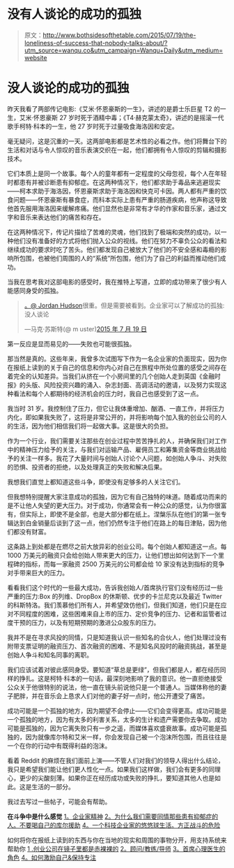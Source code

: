 # 没有人谈论的成功的孤独

> 原文：<http://www.bothsidesofthetable.com/2015/07/19/the-loneliness-of-success-that-nobody-talks-about/?utm_source=wanqu.co&utm_campaign=Wanqu+Daily&utm_medium=website>

# 没人谈论的成功的孤独

昨天我看了两部传记电影:《艾米·怀恩豪斯的一生》，讲述的是爵士乐巨星 T2 的一生，艾米·怀恩豪斯 27 岁时死于酒精中毒；《T4·赫克蒙太奇》，讲述的是摇滚一代歌手柯特·科本的一生，他 27 岁时死于过量吸食海洛因和安定。

毫无疑问，这是沉重的一天。这两部电影都是艺术性的必看之作。他们将舞台下的生活和对话与令人惊叹的音乐表演交织在一起，他们都拥有令人惊叹的剪辑和摄影技术。

它们本质上是同一个故事。每个人的童年都有一定程度的父母忽视，每个人在年轻时都患有并被诊断患有抑郁症。在这两种情况下，他们都求助于毒品来逃避现实——柯本求助于海洛因，怀恩豪斯求助于海洛因和快克可卡因。两人都有严重的饮食问题——怀恩豪斯有暴食症，而科本实际上患有严重的肠道疾病，他声称这导致他首先服用海洛因来缓解疼痛。他们显然也是非常有才华的作家和音乐家，通过文字和音乐来表达他们的痛苦和存在。

在这两种情况下，传记片描绘了苦难的灵魂，他们找到了极端和突然的成功，以一种他们没有准备好的方式将他们抛入公众的视线。他们在努力不辜负公众的看法和继续成功的要求时吃了苦头。他们都发现自己被放大了他们的不安全感和毒瘾的影响所包围，也被他们周围的人的“系统”所包围，他们为了自己的利益而推动他们成功。

当我在思考我对这部电影的感受时，我在推特上写道，立即的成功带来了很少有人能感同身受的孤独。

> [。@ Jordan Hudson](https://twitter.com/jordandhudson)很重。但是需要被看到。企业家可以了解成功的孤独:没人谈论
> 
> —马克·苏斯特(@ m uster)[2015 年 7 月 19 日](https://twitter.com/msuster/status/622797563687636992)

第一反应是显而易见的——失败也可能很孤独。



那当然是真的。这些年来，我曾多次试图写下作为一名企业家的负面现实，因为你在报纸上读到的关于自己的信息和你内心对自己在旅程中所处位置的感受之间存在着完全的认知差异。当我们从挤在一个小房间里的几个创始人走到英国《金融时报》的头版、风险投资兴趣的涌入、杂志封面、高调活动的邀请，以及努力实现这种看法和每个人都期待的经济机会的压力时，我自己也感受到了这一点。

我当时 31 岁。我控制住了压力，但它让我体重增加、酗酒、一直工作，并将压力内化，即如果我失败了，这将是非常公开的，并将影响每个加入我的创业公司的人的生活，因为他们相信我们将一起做大事。这是很大的负担。

作为一个行业，我们需要关注那些在创业过程中苦苦挣扎的人，并确保我们对工作中的精神压力给予的关注，与我们对运输产品、雇佣员工和筹集资金等商业挑战给予的关注一样多。我花了大量时间与创始人讨论个人问题，如创始人争斗、对失败的恐惧、投资者的拒绝，以及处理真正的失败和解决后果。

我想我们直觉上都知道这些斗争，即使没有足够多的人关注它们。

但我想特别提醒大家注意成功的孤独，因为它有自己独特的味道。随着成功而来的是不让他人失望的更大压力。对于成功，你通常会有一种公众的感觉，认为你很富有，但实际上，即使不是全部，也是大部分都在纸上。涅槃乐队在他们的第一张专辑达到白金销量后谈到了这一点，他们仍然专注于他们在路上的每日津贴，因为他们都没有财富。

这条路上到处都是在燃尽之前大放异彩的创业公司。每个创始人都知道这一点。每 1000 万美元的融资只会给创始人带来更大的压力，让他们想出如何达到下一个里程碑的指标，而每一家融资 2500 万美元的公司都会给 10 家没有达到指标的竞争对手带来巨大的压力。

看看我们这个时代的一些最大成功，告诉我创始人/首席执行官们没有经历过一些严重的压力:Box 的列维、DropBox 的休斯顿、优步的卡兰尼克以及最近 Twitter 的科斯特洛。我们羡慕他们所有人，并希望效仿他们，但我们知道，他们只是在应对不同程度的困难，这些困难来自上市的压力、定价竞争的压力、记者和监管者过度干预的压力，以及有短期预期的激进公众股东的压力。

我并不是在寻求风投的同情，只是知道我认识一些知名的合伙人，他们处理过没有附带支票证明的融资压力、首次融资的困难、不是知名风投时的融资挑战，甚至是创始人争斗和知名同事的离职。

我们应该试着对彼此感同身受。要知道“草总是更绿”，但我们都是人，都在经历同样的挣扎。这是柯特·科本的一句话，最深刻地影响了我的意识。他一直拒绝接受公众关于他很特别的说法，他一直在镜头前说他只是一个普通人。当媒体称他的妻子肥胖，并在音乐会上恳求人们对他的妻子好一点时，他公开遭受了痛苦。

成功可能是一个孤独的地方，因为期望不会停止——它们会变得更高。成功可能是一个孤独的地方，因为有太多的利害关系，太多的生计和遗产需要你去争取。成功可能是孤独的，因为它离失败只有一步之遥，而媒体喜欢盛衰故事。成功可能是孤独的，因为就像库尔特和艾米一样，你会发现自己被一个泡沫所包围，而且往往是一个在你的行动中有既得利益的泡沫。

看着 Reddit 的麻烦在我们面前上演——不管人们对我们的领导人得出什么结论，我只是希望我们能让他们更人性化一点。如果我们这样做，我们会有更多的同理心，更少的尖酸刻薄。如果你正在经历成功或失败的挣扎，要知道其他人也是如此。这是生活的一部分。

我过去写过一些帖子，可能会有帮助。

**在斗争中是什么感觉**
[1。企业家精神](http://www.bothsidesofthetable.com/2012/11/18/entrepreneurshit-the-blog-post-on-what-its-really-like/)
[2。为什么我们需要同情那些患有抑郁症的人。不要喝自己的库尔援助](http://www.bothsidesofthetable.com/2013/01/30/we-need-to-have-sympathy-for-those-with-depression-it-is-an-illness/)
[4。一个科技企业家的悠悠球生活。方正战斗的危险](http://www.bothsidesofthetable.com/2010/01/31/the-yo-yo-life-of-a-tech-entrepreneur-a-cautionary-tale/)

如何将你在报纸上读到的东西与你在当地的现实和周围的事物分开，用支持系统来帮助你
[1 .创业公司在镜子里都是赤裸裸的](http://www.bothsidesofthetable.com/2009/08/28/start-ups-are-all-naked-in-the-mirror/)
[2。顾问/教练/导师](http://www.bothsidesofthetable.com/2012/12/17/the-valuable-unsung-heroes-of-startups/)
[3。首席心理医生的角色](http://www.bothsidesofthetable.com/2010/09/08/my-life-as-a-ceo-and-vc-chief-psychologist/)
[4。如何激励自己&保持专注](http://www.bothsidesofthetable.com/2013/10/08/how-do-you-motivate-yourself-and-stay-focused/)

